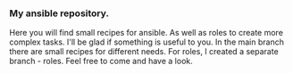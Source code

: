 ### My ansible repository.

Here you will find small recipes for ansible. As well as roles to create more complex tasks. I'll be glad if something is useful to you.
In the main branch there are small recipes for different needs. For roles, I created a separate branch - roles. Feel free to come and have a look.
